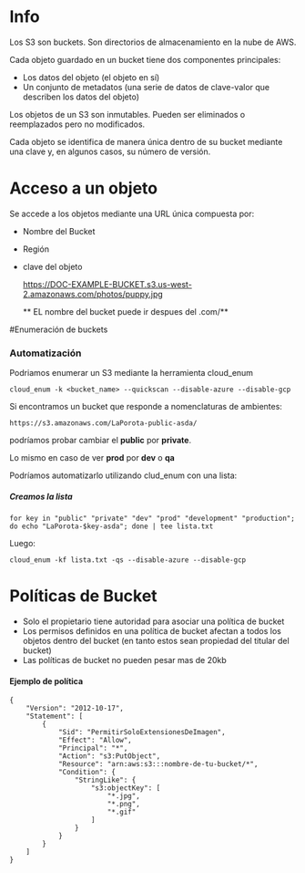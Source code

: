 # Info

Los S3 son buckets. Son directorios de almacenamiento en la nube de AWS.

Cada objeto guardado en un bucket tiene dos componentes principales:

- Los datos del objeto (el objeto en sí)
- Un conjunto de metadatos (una serie de datos de clave-valor que describen los datos del objeto)

Los objetos de un S3 son inmutables. Pueden ser eliminados o reemplazados pero no modificados.

Cada objeto se identifica de manera única dentro de su bucket mediante una clave y, en algunos casos, su número de versión.

# Acceso a un objeto

Se accede a los objetos mediante una URL única compuesta por:

- Nombre del Bucket
- Región
- clave del objeto

    https://DOC-EXAMPLE-BUCKET.s3.us-west-2.amazonaws.com/photos/puppy.jpg

  ** EL nombre del bucket puede ir despues del .com/**

#Enumeración de buckets

### Automatización
Podriamos enumerar un S3 mediante la herramienta cloud_enum

    cloud_enum -k <bucket_name> --quickscan --disable-azure --disable-gcp


Si encontramos un bucket que responde a nomenclaturas de ambientes:

    https://s3.amazonaws.com/LaPorota-public-asda/

podríamos probar cambiar el **public** por **private**.

Lo mismo en caso de ver **prod** por **dev** o **qa**

Podríamos automatizarlo utilizando clud_enum con una lista:

##### Creamos la lista

    for key in "public" "private" "dev" "prod" "development" "production"; do echo "LaPorota-$key-asda"; done | tee lista.txt

Luego:

    cloud_enum -kf lista.txt -qs --disable-azure --disable-gcp

# Políticas de Bucket

- Solo el propietario tiene autoridad para asociar una política de bucket
- Los permisos definidos en una política de bucket afectan a todos los objetos dentro del bucket (en tanto estos sean propiedad del titular del bucket)
- Las políticas de bucket no pueden pesar mas de 20kb

#### Ejemplo de política 


    {
        "Version": "2012-10-17",
        "Statement": [
            {
                "Sid": "PermitirSoloExtensionesDeImagen",
                "Effect": "Allow",
                "Principal": "*",
                "Action": "s3:PutObject",
                "Resource": "arn:aws:s3:::nombre-de-tu-bucket/*",
                "Condition": {
                    "StringLike": {
                        "s3:objectKey": [
                            "*.jpg",
                            "*.png",
                            "*.gif"
                        ]
                    }
                }
            }
        ]
    }

